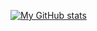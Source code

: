 [![My GitHub stats](https://github-readme-stats.vercel.app/api?username=shahnazi2002&theme=react&custom_title=My_GitHub_Stats&hide=prs,issues,contribs&show_icons=true)](https://github.com/anuraghazra/github-readme-stats)
